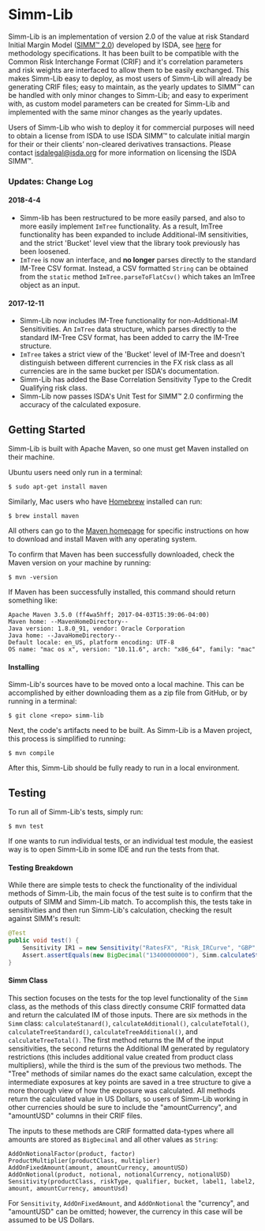 # Simm-Lib

Simm-Lib is an implementation of version 2.0 of the value at risk Standard Initial
Margin Model ([SIMM™ 2.0](https://www2.isda.org/functional-areas/wgmr-implementation/))
developed by ISDA, see [here](https://www2.isda.org/functional-areas/wgmr-implementation/) for methodology specifications. 
It has been built to be compatible with the Common
Risk Interchange Format (CRIF) and it's correlation parameters and risk
weights are interfaced to allow them to be easily exchanged. This makes
Simm-Lib easy to deploy, as most users of Simm-Lib will already be
generating CRIF files; easy to maintain, as the yearly updates to
SIMM™ can be handled with only minor changes to Simm-Lib; and
easy to experiment with, as custom model parameters can be created for
Simm-Lib and implemented with the same minor changes as the yearly updates.

Users of Simm-Lib who wish to deploy it for commercial purposes
will need to obtain a license from ISDA to use ISDA SIMM™ to
calculate initial margin for their or their clients’ non-cleared
derivatives transactions. Please contact isdalegal@isda.org for more
information on licensing the ISDA SIMM™.

### Updates: Change Log
#### 2018-4-4
- Simm-lib has been restructured to be more easily parsed, and also to more easily implement `ImTree` functionality.
As a result, ImTree functionality has been expanded to include Additional-IM sensitivities, and the strict 'Bucket' level
view that the library took previously has been loosened.
- `ImTree` is now an interface, and **no longer** parses directly to the standard IM-Tree CSV format. Instead, a CSV formatted `String`
can be obtained from the `static` method `ImTree.parseToFlatCsv()` which takes an ImTree object as an input.

#### 2017-12-11
- Simm-Lib now includes IM-Tree functionality for non-Additional-IM Sensitivities.
An `ImTree` data structure, which parses directly to the standard IM-Tree CSV format, has been added to carry the IM-Tree structure.
- `ImTree` takes a strict view of the 'Bucket' level of IM-Tree and doesn't distinguish between different
currencies in the FX risk class as all currencies are in the same bucket per ISDA's documentation.
- Simm-Lib has added the Base Correlation Sensitivity Type to the Credit Qualifying risk class.
- Simm-Lib now passes ISDA's Unit Test for SIMM™ 2.0 confirming the accuracy of the calculated exposure.

## Getting Started
Simm-Lib is built with Apache Maven, so one must get Maven
installed on their machine.

Ubuntu users need only run in a terminal:
```
$ sudo apt-get install maven
```

Similarly, Mac users who have [Homebrew](https://brew.sh) installed
can run:
```
$ brew install maven
```

All others can go to the [Maven homepage](https://maven.apache.org)
for specific instructions on how to download and install Maven with
any operating system.

To confirm that Maven has been successfully downloaded, check
the Maven version on your machine by running:
```
$ mvn -version
```
If Maven has been successfully installed, this command should return
something like:
```
Apache Maven 3.5.0 (ff4wa5hff; 2017-04-03T15:39:06-04:00)
Maven home: --MavenHomeDirectory--
Java version: 1.8.0_91, vendor: Oracle Corporation
Java home: --JavaHomeDirectory--
Default locale: en_US, platform encoding: UTF-8
OS name: "mac os x", version: "10.11.6", arch: "x86_64", family: "mac"
```

#### Installing
Simm-Lib's sources have to be moved onto a local machine. This
can be accomplished by either downloading them as a zip file from
GitHub, or by running in a terminal:
```
$ git clone <repo> simm-lib
```
Next, the code's artifacts need to be built. As Simm-Lib is a Maven
project, this process is simplified to running:
```
$ mvn compile
```
After this, Simm-Lib should be fully ready to run in a local
environment.

## Testing
To run all of Simm-Lib's tests, simply run:
```
$ mvn test
```
If one wants to run individual tests, or an individual test module,
the easiest way is to open Simm-Lib in some IDE and run the tests from
that.

#### Testing Breakdown
While there are simple tests to check the functionality of the
individual methods of Simm-Lib, the main focus of the test suite is to
confirm that the outputs of SIMM and Simm-Lib match. To accomplish
this, the tests take in sensitivities and then run Simm-Lib's
calculation, checking the result against SIMM's result:
```java
@Test
public void test() {
    Sensitivity IR1 = new Sensitivity("RatesFX", "Risk_IRCurve", "GBP", "1", "6m", "OIS", new BigDecimal("200000000"));
    Assert.assertEquals(new BigDecimal("13400000000"), Simm.calculateStandard(Arrays.asList(IR1)).setScale(0, RoundingMode.HALF_UP));
}
```
#### Simm Class
This section focuses on the tests for the top level functionality
of the `Simm` class, as the methods of this class directly consume CRIF
formatted data and return the calculated IM of those inputs. There are six
methods in the `Simm` class: `calculateStanard()`, `calculateAdditional()`,
 `calculateTotal()`, `calculateTreeStandard()`, `calculateTreeAdditional()`, and `calculateTreeTotal()`.
The first method returns the IM of the input sensitivities, the second returns the Additional
IM generated by regulatory restrictions (this includes additional value created from product class multipliers),
while the third is the sum of the previous two methods. The "Tree" methods of similar names do the exact same
calculation, except the intermediate exposures at key points are saved in a tree structure to give a more thorough
view of how the exposure was calculated. All methods return the calculated value in US Dollars, so users of
Simm-Lib working in other currencies should be sure to include the "amountCurrency", and "amountUSD" columns in their
CRIF files.

The inputs to these methods are CRIF formatted data-types where all amounts are
stored as `BigDecimal` and all other values as `String`:
```
AddOnNotionalFactor(product, factor)
ProductMultiplier(productClass, multiplier)
AddOnFixedAmount(amount, amountCurrency, amountUSD)
AddOnNotional(product, notional, notionalCurrency, notionalUSD)
Sensitivity(productClass, riskType, qualifier, bucket, label1, label2, amount, amountCurrency, amountUsd)
```
For `Sensitivity`, `AddOnFixedAmount`, and `AddOnNotional` the "currency", and
"amountUSD" can be omitted; however, the currency in this case will be assumed
to be US Dollars.